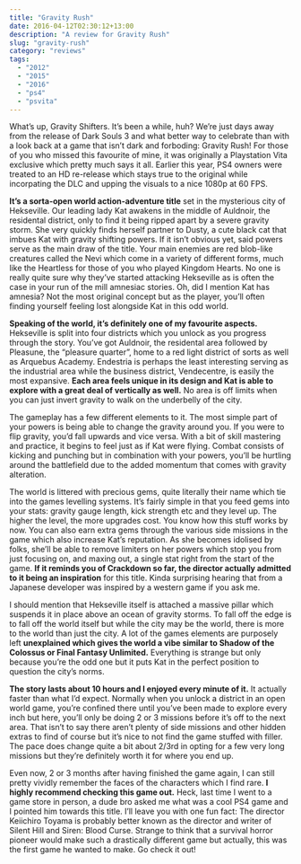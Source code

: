 ```yaml
---
title: "Gravity Rush"
date: 2016-04-12T02:30:12+13:00
description: "A review for Gravity Rush"
slug: "gravity-rush"
category: "reviews"
tags:
  - "2012"
  - "2015"
  - "2016"
  - "ps4"
  - "psvita"
---
```


What’s up, Gravity Shifters. It’s been a while, huh? We’re just days away from the release of Dark Souls 3 and what better way to celebrate than with a look back at a game that isn’t dark and forboding: Gravity Rush! For those of you who missed this favourite of mine, it was originally a Playstation Vita exclusive which pretty much says it all. Earlier this year, PS4 owners were treated to an HD re-release which stays true to the original while incorpating the DLC and upping the visuals to a nice 1080p at 60 FPS.

**It’s a sorta-open world action-adventure title** set in the mysterious city of Hekseville. Our leading lady Kat awakens in the middle of Auldnoir, the residental district, only to find it being ripped apart by a severe gravity storm. She very quickly finds herself partner to Dusty, a cute black cat that imbues Kat with gravity shifting powers. If it isn’t obvious yet, said powers serve as the main draw of the title. Your main enemies are red blob-like creatures called the Nevi which come in a variety of different forms, much like the Heartless for those of you who played Kingdom Hearts. No one is really quite sure why they’ve started attacking Hekseville as is often the case in your run of the mill amnesiac stories. Oh, did I mention Kat has amnesia? Not the most original concept but as the player, you’ll often finding yourself feeling lost alongside Kat in this odd world.

**Speaking of the world, it’s definitely one of my favourite aspects.** Hekseville is split into four districts which you unlock as you progress through the story. You’ve got Auldnoir, the residental area followed by Pleasune, the “pleasure quarter”, home to a red light district of sorts as well as Arquebus Academy. Endestria is perhaps the least interesting serving as the industrial area while the business district, Vendecentre, is easily the most expansive. **Each area feels unique in its design and Kat is able to explore with a great deal of vertically as well.** No area is off limits when you can just invert gravity to walk on the underbelly of the city.

The gameplay has a few different elements to it. The most simple part of your powers is being able to change the gravity around you. If you were to flip gravity, you’d fall upwards and vice versa. With a bit of skill mastering and practice, it begins to feel just as if Kat were flying. Combat consists of kicking and punching but in combination with your powers, you’ll be hurtling around the battlefield due to the added momentum that comes with gravity alteration.

The world is littered with precious gems, quite literally their name which tie into the games levelling systems. It’s fairly simple in that you feed gems into your stats: gravity gauge length, kick strength etc and they level up. The higher the level, the more upgrades cost. You know how this stuff works by now. You can also earn extra gems through the various side missions in the game which also increase Kat’s reputation. As she becomes idolised by folks, she’ll be able to remove limiters on her powers which stop you from just focusing on, and maxing out, a single stat right from the start of the game. **If it reminds you of Crackdown so far, the director actually admitted to it being an inspiration** for this title. Kinda surprising hearing that from a Japanese developer was inspired by a western game if you ask me.

I should mention that Hekseville itself is attached a massive pillar which suspends it in place above an ocean of gravity storms. To fall off the edge is to fall off the world itself but while the city may be the world, there is more to the world than just the city. A lot of the games elements are purposely left **unexplained which gives the world a vibe similar to Shadow of the Colossus or Final Fantasy Unlimited.** Everything is strange but only because you’re the odd one but it puts Kat in the perfect position to question the city’s norms.

**The story lasts about 10 hours and I enjoyed every minute of it.** It actually faster than what I’d expect. Normally when you unlock a district in an open world game, you’re confined there until you’ve been made to explore every inch but here, you’ll only be doing 2 or 3 missions before it’s off to the next area. That isn’t to say there aren’t plenty of side missions and other hidden extras to find of course but it’s nice to not find the game stuffed with filler. The pace does change quite a bit about 2/3rd in opting for a few very long missions but they’re definitely worth it for where you end up.

Even now, 2 or 3 months after having finished the game again, I can still pretty vividly remember the faces of the characters which I find rare. **I highly recommend checking this game out.** Heck, last time I went to a game store in person, a dude bro asked me what was a cool PS4 game and I pointed him towards this title. I’ll leave you with one fun fact: The director Keiichiro Toyama is probably better known as the director and writer of Silent Hill and Siren: Blood Curse. Strange to think that a survival horror pioneer would make such a drastically different game but actually, this was the first game he wanted to make. Go check it out!
